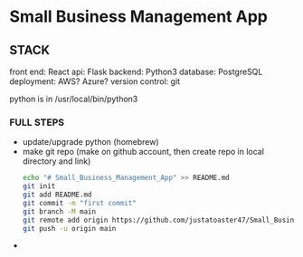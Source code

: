
# Small Business Management App

## STACK
front end: React 
api: Flask
backend: Python3
database: PostgreSQL
deployment: AWS? Azure?
version control: git


python is in /usr/local/bin/python3

### FULL STEPS
* update/upgrade python (homebrew)
* make git repo (make on github account, then create repo in local directory and link)
    ```bash
    echo "# Small_Business_Management_App" >> README.md
    git init
    git add README.md
    git commit -m "first commit"
    git branch -M main
    git remote add origin https://github.com/justatoaster47/Small_Business_Management_App.git
    git push -u origin main
    ```
* 






